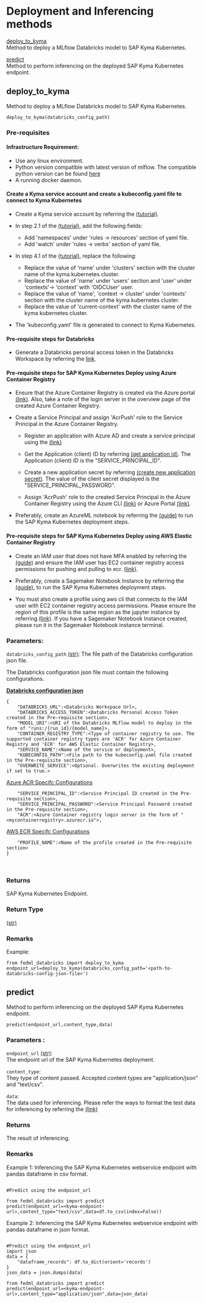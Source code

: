 # **Deployment and Inferencing methods**

[deploy_to_kyma](#deploy_to_kyma)  
Method to deploy a MLflow Databricks model to SAP Kyma Kubernetes.

[predict](#predict)  
Method to perform inferencing on the deployed SAP Kyma Kubernetes endpoint.


## **deploy_to_kyma**    
Method to deploy a MLflow Databricks model to SAP Kyma Kubernetes.  

`deploy_to_kyma(databricks_config_path)` 

### **Pre-requisites**

#### Infrastructure Requirement:

  - Use any linux environment.
  - Python version compatible with latest version of mlflow. The compatible python version can be found [here](https://pypi.org/project/mlflow/)
  - A running docker daemon.

#### Create a Kyma service account and create a kubeconfig.yaml file to connect to Kyma Kubernetes

  - Create a Kyma service account by referring the [(tutorial)](https://developers.sap.com/tutorials/kyma-create-service-account.html#55c9eee0-eaee-4005-a6a3-4b72f83fe186).  

  - In step 2.1 of the [(tutorial)](https://developers.sap.com/tutorials/kyma-create-service-account.html#55c9eee0-eaee-4005-a6a3-4b72f83fe186), add the following fields:    

    - Add 'namespaces' under 'rules -> resources' section of yaml file.  
    - Add 'watch' under 'rules -> verbs' section of yaml file.  

  - In step 4.1 of the [(tutorial)](https://developers.sap.com/tutorials/kyma-create-service-account.html#55c9eee0-eaee-4005-a6a3-4b72f83fe186), replace the following:  

    - Replace the value of 'name' under 'clusters' section with the cluster name of the kyma kubernetes cluster.
    - Replace the value of 'name' under 'users' section and 'user' under 'contexts'-> 'context' with 'OIDCUser' user.
    - Replace the value of 'name', 'context -> cluster' under 'contexts' section with the cluster name of the kyma kubernetes cluster.
    - Replace the value of 'current-context' with the cluster name of the kyma kubernetes cluster.

  -  The 'kubeconfig.yaml' file is generated to connect to Kyma Kubernetes.

#### **Pre-requisite steps for Databricks**

- Generate a Databricks personal access token in the Databricks Workspace by referring the [link](https://docs.databricks.com/dev-tools/api/latest/authentication.html#generate-a-personal-access-token). 

#### **Pre-requisite steps for SAP Kyma Kubernetes Deploy using Azure Container Registry**  

- Ensure that the Azure Container Registry is created via the Azure portal [(link)](https://docs.microsoft.com/en-us/azure/container-registry/container-registry-get-started-portal?tabs=azure-cli). Also, take a note of the login server in the overview page of the created Azure Container Registry.

- Create a Service Principal and assign 'AcrPush' role to the Service Principal in the Azure Container Registry.

  - Register an application with Azure AD and create a service principal using the [(link)](https://docs.microsoft.com/en-us/azure/active-directory/develop/howto-create-service-principal-portal#register-an-application-with-azure-ad-and-create-a-service-principal)  

  - Get the Application (client) ID by referring [(get application id)](https://docs.microsoft.com/en-us/azure/active-directory/develop/howto-create-service-principal-portal#get-tenant-and-app-id-values-for-signing-in). The Application (client) ID is the "SERVICE_PRINCIPAL_ID".

  - Create a new application secret by referring [(create new application secret)](https://docs.microsoft.com/en-us/azure/active-directory/develop/howto-create-service-principal-portal#option-2-create-a-new-application-secret). The value of the client secret displayed is the "SERVICE_PRINCIPAL_PASSWORD".  

  - Assign 'AcrPush' role to the created Service Principal in the Azure Container Registry using the Azure CLI [(link)](https://docs.microsoft.com/en-us/azure/container-registry/container-registry-auth-service-principal#use-an-existing-service-principal) or Azure Portal [(link)](https://docs.microsoft.com/en-us/azure/role-based-access-control/role-assignments-portal?tabs=current).

- Preferably, create an AzureML notebook  by referring the [(guide)](https://learn.microsoft.com/en-us/azure/machine-learning/quickstart-run-notebooks#create-a-new-notebook) to run the SAP Kyma Kubernetes deployment steps.

#### **Pre-requisite steps for SAP Kyma Kubernetes Deploy using AWS Elastic Container Registry**

- Create an IAM user that does not have MFA enabled by referring the [(guide)](https://docs.aws.amazon.com/IAM/latest/UserGuide/id_users_create.html) and ensure the IAM user has EC2 container registry access permissions for pushing and pulling to ecr. [(link)](https://docs.aws.amazon.com/AmazonECR/latest/userguide/security-iam-awsmanpol.html).

- Preferably, create a Sagemaker Notebook Instance by referring the [(guide)](https://docs.aws.amazon.com/sagemaker/latest/dg/howitworks-create-ws.html), to run the SAP Kyma Kubernetes deployment steps.

- You must also create a profile using aws cli that connects to the IAM user with EC2 container registry access permissions. Please ensure the region of this profile is the same region as the jupyter instance by referring [(link)](https://docs.aws.amazon.com/cli/latest/reference/configure/index.html). If you have a Sagemaker Notebook Instance created, please run it in the Sagemaker Notebook instance terminal.


### **Parameters**:

`databricks_config_path` [(str)](https://docs.python.org/3/library/stdtypes.html#str):
  The file path of the Databricks configuration json file.

The Databricks configuration json file must contain the following configurations.

**<u>Databricks configuration json</u>**  
```
{
    "DATABRICKS_URL":<Databricks Workspace Url>,
    "DATABRICKS_ACCESS_TOKEN":<Databricks Personal Access Token created in the Pre-requisite section>,
    "MODEL_URI":<URI of the Databricks MLflow model to deploy in the form of "runs:/{run_id}/{model_name}>,
    "CONTAINER_REGISTRY_TYPE":<Type of container registry to use. The supported container registry types are 'ACR' for Azure Container Registry and 'ECR' for AWS Elastic Container Registry>,
    "SERVICE_NAME":<Name of the service or deployment>,
    "KUBECONFIG_PATH":<File path to the kubeconfig.yaml file created in the Pre-requisite section>,
    "OVERWRITE_SERVICE":<Optional. Overwrites the existing deployment if set to true.>
```
<u>Azure ACR Specifc Configurations</u> 
```
    "SERVICE_PRINCIPAL_ID":<Service Principal ID created in the Pre-requisite section>,
    "SERVICE_PRINCIPAL_PASSWORD":<Service Principal Password created in the Pre-requisite section>,
    "ACR":<Azure Container registry login server in the form of "<mycontainerregistry>.azurecr.io">,
```
<u>AWS ECR Specifc Configurations</u> 
```
    "PROFILE_NAME":<Name of the profile created in the Pre-requisite section>
}
```
<br>

### **Returns**

SAP Kyma Kubernetes Endpoint.

### **Return Type**

[(str)](https://docs.python.org/3/library/stdtypes.html#str)

### **Remarks**
Example:

```
from fedml_databricks import deploy_to_kyma
endpoint_url=deploy_to_kyma(databricks_config_path='<path-to-databricks-config-json-file>')
```


## **predict**  
Method to perform inferencing on the deployed SAP Kyma Kubernetes endpoint.

`predict(endpoint_url,content_type,data)`

### **Parameters**  :

`endpoint_url` [(str)](https://docs.python.org/3/library/stdtypes.html#str):   
 The endpoint url of the SAP Kyma Kubernetes deployment. 

`content_type`:      
They type of content passed. Accepted content types are "application/json" and "text/csv".  

`data`:      
The data used for inferencing. Please refer the ways to format the test data for inferencing by referring the [(link)](https://mlflow.org/docs/latest/models.html#deploy-mlflow-models)

### **Returns**

The result of inferencing.

### **Remarks**  

Example 1: Inferencing the SAP Kyma Kubernetes webservice endpoint with pandas dataframe in csv format.
```

#Predict using the endpoint_url

from fedml_databricks import predict
predict(endpoint_url=<kyma-endpoint-url>,content_type="text/csv",data=df.to_csv(index=False))

```

Example 2: Inferencing the SAP Kyma Kubernetes webservice endpoint with pandas dataframe in json format.
```

#Predict using the endpoint_url
import json
data = {
    "dataframe_records": df.to_dict(orient='records')
}
json_data = json.dumps(data)

from fedml_databricks import predict
predict(endpoint_url=<kyma-endpoint-url>,content_type="application/json",data=json_data)

```


